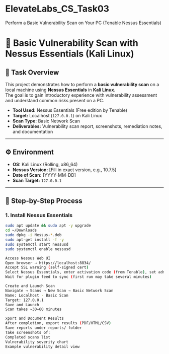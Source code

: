 # ElevateLabs_CS_Task03
Perform a Basic Vulnerability Scan on Your PC (Tenable Nessus Essentials)
# 🔎 Basic Vulnerability Scan with Nessus Essentials (Kali Linux)

## 📌 Task Overview
This project demonstrates how to perform a **basic vulnerability scan** on a local machine using **Nessus Essentials** in **Kali Linux**.  
The goal is to gain introductory experience with vulnerability assessment and understand common risks present on a PC.

- **Tool Used:** Nessus Essentials (Free edition by Tenable)  
- **Target:** Localhost (`127.0.0.1`) on Kali Linux  
- **Scan Type:** Basic Network Scan  
- **Deliverables:** Vulnerability scan report, screenshots, remediation notes, and documentation  

---

## ⚙️ Environment
- **OS:** Kali Linux (Rolling, x86_64)  
- **Nessus Version:** [Fill in exact version, e.g., 10.7.5]  
- **Date of Scan:** [YYYY-MM-DD]  
- **Scan Target:** `127.0.0.1`  

---

## 🚀 Step-by-Step Process

### 1. Install Nessus Essentials
```bash
sudo apt update && sudo apt -y upgrade
cd ~/Downloads
sudo dpkg -i Nessus-*.deb
sudo apt-get install -f -y
sudo systemctl start nessusd
sudo systemctl enable nessusd

Access Nessus Web UI
Open browser → https://localhost:8834/
Accept SSL warning (self-signed cert)
Select Nessus Essentials, enter activation code (from Tenable), set admin user/password
Wait for plugin feed to sync (first run may take several minutes)

Create and Launch Scan
Navigate → Scans → New Scan → Basic Network Scan
Name: Localhost - Basic Scan
Target: 127.0.0.1
Save and Launch
Scan takes ~30–60 minutes

xport and Document Results
After completion, export results (PDF/HTML/CSV)
Save reports under reports/ folder
Take screenshots of:
Completed scans list
Vulnerability severity chart
Example vulnerability detail view




